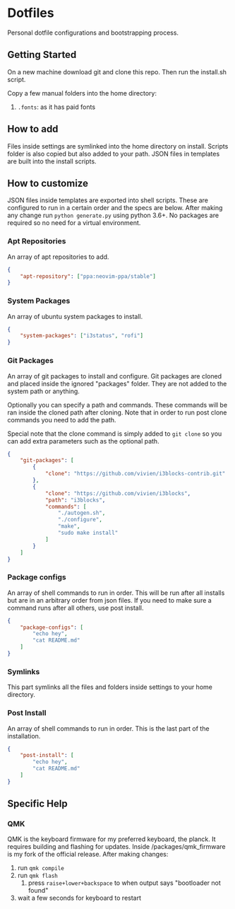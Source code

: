 # Dotfiles

Personal dotfile configurations and bootstrapping process.

## Getting Started

On a new machine download git and clone this repo.
Then run the install.sh script.

Copy a few manual folders into the home directory:
1. `.fonts`: as it has paid fonts

## How to add

Files inside settings are symlinked into the home directory on install.
Scripts folder is also copied but also added to your path.
JSON files in templates are built into the install scripts.

## How to customize

JSON files inside templates are exported into shell scripts.
These are configured to run in a certain order and the specs are below.
After making any change run `python generate.py` using python 3.6+.
No packages are required so no need for a virtual environment.

### Apt Repositories

An array of apt repositories to add.

```json
{
    "apt-repository": ["ppa:neovim-ppa/stable"]
}
```

### System Packages

An array of ubuntu system packages to install.

```json
{
    "system-packages": ["i3status", "rofi"]
}
```

### Git Packages

An array of git packages to install and configure.
Git packages are cloned and placed inside the ignored "packages" folder.
They are not added to the system path or anything.

Optionally you can specify a path and commands.
These commands will be ran inside the cloned path after cloning.
Note that in order to run post clone commands you need to add the path.

Special note that the clone command is simply added to `git clone` so you can
add extra parameters such as the optional path.

```json
{
    "git-packages": [
        {
            "clone": "https://github.com/vivien/i3blocks-contrib.git"
        },
        {
            "clone": "https://github.com/vivien/i3blocks",
            "path": "i3blocks",
            "commands": [
                "./autogen.sh",
                "./configure",
                "make",
                "sudo make install"
            ]
        }
    ]
}
```

### Package configs

An array of shell commands to run in order.
This will be run after all installs but are in an arbitrary order from json files.
If you need to make sure a command runs after all others, use post install.

```json
{
    "package-configs": [
        "echo hey",
        "cat README.md"
    ]
}
```

### Symlinks

This part symlinks all the files and folders inside settings to your home directory.

### Post Install

An array of shell commands to run in order.
This is the last part of the installation.

```json
{
    "post-install": [
        "echo hey",
        "cat README.md"
    ]
}
```

## Specific Help

### QMK

QMK is the keyboard firmware for my preferred keyboard, the planck.
It requires building and flashing for updates.
Inside /packages/qmk\_firmware is my fork of the official release.
After making changes:

1. run `qmk compile`
1. run `qmk flash`
    1. press `raise+lower+backspace` to when output says "bootloader not found"
1. wait a few seconds for keyboard to restart
